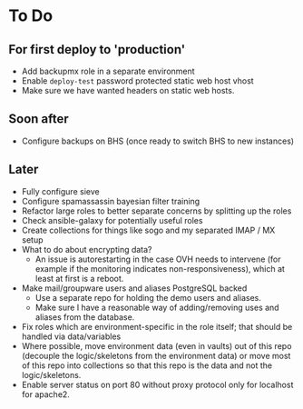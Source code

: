 # To Do

## For first deploy to 'production'

* Add backupmx role in a separate environment
* Enable `deploy-test` password protected static web host vhost
* Make sure we have wanted headers on static web hosts.

## Soon after

* Configure backups on BHS (once ready to switch BHS to new instances)

## Later

* Fully configure sieve
* Configure spamassassin bayesian filter training
* Refactor large roles to better separate concerns by splitting up the roles
* Check ansible-galaxy for potentially useful roles
* Create collections for things like sogo and my separated IMAP / MX
setup
* What to do about encrypting data?
	* An issue is autorestarting in the case OVH needs to intervene (for
	example if the monitoring indicates non-responsiveness), which at least at
	first is a reboot.
* Make mail/groupware users and aliases PostgreSQL backed
	* Use a separate repo for holding the demo users and aliases.
	* Make sure I have a reasonable way of adding/removing uses and aliases from
		the database.
* Fix roles which are environment-specific in the role itself; that should be
handled via data/variables
* Where possible, move environment data (even in vaults) out of this repo
(decouple the logic/skeletons from the environment data) or move most of this
repo into collections so that this repo is the data and not the
logic/skeletons.
* Enable server status on port 80 without proxy protocol only for
localhost for apache2.
